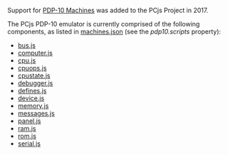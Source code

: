 Support for [PDP-10 Machines](/machines/dec/pdp10/) was added to the PCjs Project in 2017.

The PCjs PDP-10 emulator is currently comprised of the following components, as listed in [machines.json](/configs/machines.json) (see the *pdp10.scripts* property):

* [bus.js](lib/bus.js)
* [computer.js](lib/computer.js)
* [cpu.js](lib/cpu.js)
* [cpuops.js](lib/cpuops.js)
* [cpustate.js](lib/cpustate.js)
* [debugger.js](lib/debugger.js)
* [defines.js](lib/defines.js)
* [device.js](lib/device.js)
* [memory.js](lib/memory.js)
* [messages.js](lib/messages.js)
* [panel.js](lib/panel.js)
* [ram.js](lib/ram.js)
* [rom.js](lib/rom.js)
* [serial.js](lib/serial.js)
